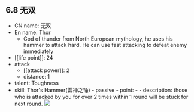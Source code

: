 ## 6.8 无双

- CN name: 无双
- En name: Thor
  - God of thunder from North European mythology, he uses his hammer to attack hard. He can use fast attacking to defeat enemy immediately
- [[life point]]: 24
- attack
  - [[attack power]]: 2
  - distance: 1
- talent: Toughness
- skill: Thor's Hammer(雷神之锤) - passive - point: - - description: those who is attacked by you for over 2 times within 1 round will be stuck for next round.
  ![](https://imgsa.baidu.com/forum/w%3D580/sign=58529e1e04d162d985ee621421dea950/9f219dd4b31c8701fbd1623c297f9e2f0608ff5c.jpg)
